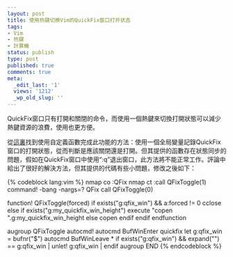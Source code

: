 ```yaml
---
layout: post
title: 使用热键切换Vim的QuickFix窗口打开状态
tags:
- Vim
- 热键
- 計算機
status: publish
type: post
published: true
comments: true
meta:
  _edit_last: '1'
  views: '1212'
  _wp_old_slug: ''
---
```

QuickFix窗口只有打開和關閉的命令，而使用一個熱鍵來切換打開狀態可以減少熱鍵資源的浪費，使用也更方便。

從<a href="http://vim.wikia.com/wiki/Toggle_to_open_or_close_the_quickfix_window">這裏</a>找到使用自定義函數完成此功能的方法：使用一個全局變量記錄QuickFix窗口的打開狀態，從而判斷是應該關閉還是打開。但其提供的函數存在狀態同步的問題，假如在QuickFix窗口中使用“:q”退出窗口，此方法將不能正常工作。評論中給出了很好的解決方法，但其提供的代碼有些小問題，修改之後如下：

{% codeblock lang:vim %}
nmap <leader>co :QFix<CR>
nmap <leader>ct :call QFixToggle(1)<CR>
command! -bang -nargs=? QFix call QFixToggle(<bang>0)

function! QFixToggle(forced)
    if exists("g:qfix_win") && a:forced != 0
        cclose
    else
        if exists("g:my_quickfix_win_height")
            execute "copen ".g:my_quickfix_win_height
        else
            copen
        endif
    endif
endfunction

augroup QFixToggle
    autocmd!
    autocmd BufWinEnter quickfix let g:qfix_win = bufnr("$")
    autocmd BufWinLeave * if exists("g:qfix_win") && expand("<abuf>") == g:qfix_win | unlet! g:qfix_win | endif
augroup END
{% endcodeblock %}
